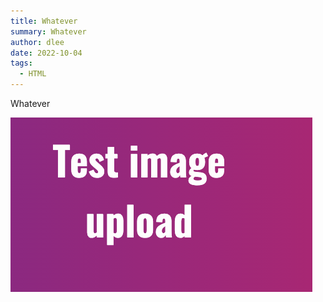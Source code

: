 ```yaml
---
title: Whatever
summary: Whatever
author: dlee
date: 2022-10-04
tags:
  - HTML
---
```

Whatever

![Test](./src/img/screenshot-2022-10-04-at-10.41.38.png)
